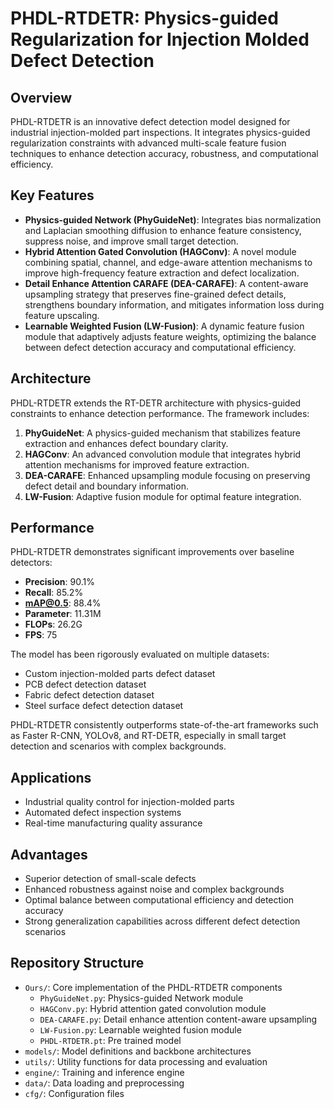 # PHDL-RTDETR: Physics-guided Regularization for Injection Molded Defect Detection

## Overview
PHDL-RTDETR is an innovative defect detection model designed for industrial injection-molded part inspections. It integrates physics-guided regularization constraints with advanced multi-scale feature fusion techniques to enhance detection accuracy, robustness, and computational efficiency.

## Key Features
- **Physics-guided Network (PhyGuideNet)**: Integrates bias normalization and Laplacian smoothing diffusion to enhance feature consistency, suppress noise, and improve small target detection.
- **Hybrid Attention Gated Convolution (HAGConv)**: A novel module combining spatial, channel, and edge-aware attention mechanisms to improve high-frequency feature extraction and defect localization.
- **Detail Enhance Attention CARAFE (DEA-CARAFE)**: A content-aware upsampling strategy that preserves fine-grained defect details, strengthens boundary information, and mitigates information loss during feature upscaling.
- **Learnable Weighted Fusion (LW-Fusion)**: A dynamic feature fusion module that adaptively adjusts feature weights, optimizing the balance between defect detection accuracy and computational efficiency.

## Architecture
PHDL-RTDETR extends the RT-DETR architecture with physics-guided constraints to enhance detection performance. The framework includes:

1. **PhyGuideNet**: A physics-guided mechanism that stabilizes feature extraction and enhances defect boundary clarity.
2. **HAGConv**: An advanced convolution module that integrates hybrid attention mechanisms for improved feature extraction.
3. **DEA-CARAFE**: Enhanced upsampling module focusing on preserving defect detail and boundary information.
4. **LW-Fusion**: Adaptive fusion module for optimal feature integration.

## Performance
PHDL-RTDETR demonstrates significant improvements over baseline detectors:
- **Precision**: 90.1%
- **Recall**: 85.2%
- **mAP@0.5**: 88.4%
- **Parameter**: 11.31M
- **FLOPs**: 26.2G
- **FPS**: 75

The model has been rigorously evaluated on multiple datasets:
- Custom injection-molded parts defect dataset
- PCB defect detection dataset
- Fabric defect detection dataset
- Steel surface defect detection dataset

PHDL-RTDETR consistently outperforms state-of-the-art frameworks such as Faster R-CNN, YOLOv8, and RT-DETR, especially in small target detection and scenarios with complex backgrounds.

## Applications
- Industrial quality control for injection-molded parts
- Automated defect inspection systems
- Real-time manufacturing quality assurance

## Advantages
- Superior detection of small-scale defects
- Enhanced robustness against noise and complex backgrounds
- Optimal balance between computational efficiency and detection accuracy
- Strong generalization capabilities across different defect detection scenarios

## Repository Structure
- `Ours/`: Core implementation of the PHDL-RTDETR components
  - `PhyGuideNet.py`: Physics-guided Network module
  - `HAGConv.py`: Hybrid attention gated convolution module
  - `DEA-CARAFE.py`: Detail enhance attention content-aware upsampling
  - `LW-Fusion.py`: Learnable weighted fusion module
  - `PHDL-RTDETR.pt`: Pre trained model
- `models/`: Model definitions and backbone architectures
- `utils/`: Utility functions for data processing and evaluation
- `engine/`: Training and inference engine
- `data/`: Data loading and preprocessing
- `cfg/`: Configuration files

